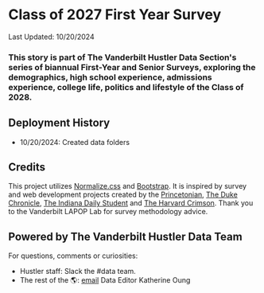 # Class of 2027 First Year Survey
Last Updated: 10/20/2024 <br>
### This story is part of The Vanderbilt Hustler Data Section's series of biannual First-Year and Senior Surveys, exploring the demographics, high school experience, admissions experience, college life, politics and lifestyle of the Class of 2028.

## Deployment History
- 10/20/2024: Created data folders

## Credits

This project utilizes [Normalize.css](https://necolas.github.io/normalize.css/) and [Bootstrap](https://getbootstrap.com/). It is inspired by survey and web development projects created by the [Princetonian](https://projects.dailyprincetonian.com/frosh-survey-25/index.html), [The Duke Chronicle](https://www.dukechronicle.com/article/2022/01/duke-university-chronicle-first-year-survey-meet-class-of-2025-demographic-race-gender-income), [The Indiana Daily Student](https://specials.idsnews.com/afghanistan-taliban-visa-asylum-immigration-bloomington/) and [The Harvard Crimson](https://features.thecrimson.com/2021/freshman-survey/). Thank you to the Vanderbilt LAPOP Lab for survey methodology advice.

## Powered by The Vanderbilt Hustler Data Team
For questions, comments or curiosities: 
- Hustler staff: Slack the #data team. 
- The rest of the 🌎: [email](mailto:katherine.oung@vanderbilt.edu) Data Editor Katherine Oung


